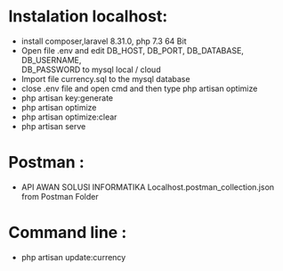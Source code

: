 # Instalation localhost: </br>

- install composer,laravel 8.31.0, php 7.3 64 Bit</br>
- Open file .env and edit DB_HOST, DB_PORT, DB_DATABASE, DB_USERNAME, </br>
   DB_PASSWORD to mysql local / cloud<br>
- Import file currency.sql to the mysql database<br>   
- close .env file and open cmd and then type php artisan optimize</br>
- php artisan key:generate </br>
- php artisan optimize</br>
- php artisan optimize:clear</br>
- php artisan serve </br>

# Postman : </br>

- API AWAN SOLUSI INFORMATIKA Localhost.postman_collection.json from Postman Folder</br>

# Command line : </br>

  - php artisan update:currency